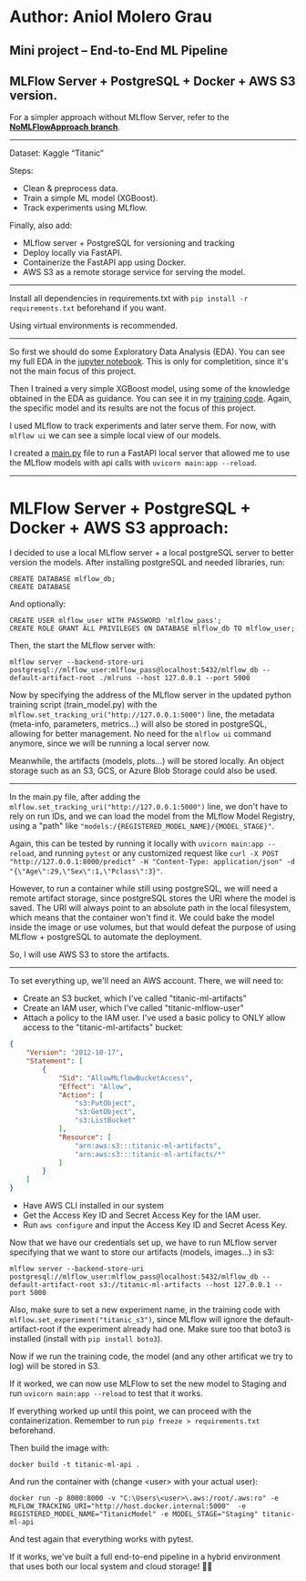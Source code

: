 # Author: Aniol Molero Grau

## Mini project – End-to-End ML Pipeline 
## MLFlow Server + PostgreSQL + Docker + AWS S3 version. 

For a simpler approach without MLflow Server, refer to the  [**NoMLFlowApproach branch**](https://github.com/AniolMG/mini-ml-pipeline/tree/NoMLFlowServerApproach).

---

Dataset: Kaggle “Titanic” 

Steps: 
- Clean & preprocess data. 
- Train a simple ML model (XGBoost). 
- Track experiments using MLflow. 

Finally, also add:
- MLflow server + PostgreSQL for versioning and tracking
- Deploy locally via FastAPI. 
- Containerize the FastAPI app using Docker. 
- AWS S3 as a remote storage service for serving the model.

---

Install all dependencies in requirements.txt with ``pip install -r requirements.txt`` beforehand if you want.

Using virtual environments is recommended.

---

So first we should do some Exploratory Data Analysis (EDA). You can see my full EDA in the [jupyter notebook](titanic_EDA.ipynb). This is only for completition, since it's not the main focus of this project.

Then I trained a very simple XGBoost model, using some of the knowledge obtained in the EDA as guidance. You can see it in my [training code](train_model.py). Again, the specific model and its results are not the focus of this project.

I used MLflow to track experiments and later serve them. 
For now, with ``mlflow ui`` we can see a simple local view of our models.

I created a [main.py](main.py) file to run a FastAPI local server that allowed me to use the MLflow models with api calls with ``uvicorn main:app --reload``.

---

# MLFlow Server + PostgreSQL + Docker + AWS S3 approach:

I decided to use a local MLflow server + a local postgreSQL server to better version the models. After installing postgreSQL and needed libraries, run: 

````
CREATE DATABASE mlflow_db; 
CREATE DATABASE
````

And optionally: 
````
CREATE USER mlflow_user WITH PASSWORD 'mlflow_pass'; 
CREATE ROLE GRANT ALL PRIVILEGES ON DATABASE mlflow_db TO mlflow_user;
````

Then, the start the MLflow server with: 
````
mlflow server --backend-store-uri postgresql://mlflow_user:mlflow_pass@localhost:5432/mlflow_db --default-artifact-root ./mlruns --host 127.0.0.1 --port 5000 
````

Now by specifying the address of the MLflow server in the updated python training script (train_model.py) with the ``mlflow.set_tracking_uri("http://127.0.0.1:5000")`` line, the metadata (meta-info, parameters, metrics...) will also be stored in postgreSQL, allowing for better management. No need for the ``mlflow ui`` command anymore, since we will be running a local server now.

Meanwhile, the artifacts (models, plots...) will be stored locally. An object storage such as an S3, GCS, or Azure Blob Storage could also be used.

---

In the main.py file, after adding the ``mlflow.set_tracking_uri("http://127.0.0.1:5000")`` line, we don't have to rely on run IDs, and we can load the model from the MLflow Model Registry, using a "path" like ``"models:/{REGISTERED_MODEL_NAME}/{MODEL_STAGE}"``.

Again, this can be tested by running it locally with ``uvicorn main:app --reload``, and running ``pytest`` or any customized request like ``curl -X POST "http://127.0.0.1:8000/predict" -H "Content-Type: application/json" -d "{\"Age\":29,\"Sex\":1,\"Pclass\":3}"``.

However, to run a container while still using postgreSQL, we will need a remote artifact storage, since postgreSQL stores the URI where the model is saved. The URI will always point to an absolute path in the local filesystem, which means that the container won't find it. We could bake the model inside the image or use volumes, but that would defeat the purpose of using MLflow + postgreSQL to automate the deployment.

So, I will use AWS S3 to store the artifacts.

---

To set everything up, we'll need an AWS account. There, we will need to: 
- Create an S3 bucket, which I've called "titanic-ml-artifacts"
- Create an IAM user, which I've called "titanic-mlflow-user"
- Attach a policy to the IAM user. I've used a basic policy to ONLY allow access to the "titanic-ml-artifacts" bucket:
```json
{
    "Version": "2012-10-17",
    "Statement": [
        {
            "Sid": "AllowMLflowBucketAccess",
            "Effect": "Allow",
            "Action": [
                "s3:PutObject",
                "s3:GetObject",
                "s3:ListBucket"
            ],
            "Resource": [
                "arn:aws:s3:::titanic-ml-artifacts",
                "arn:aws:s3:::titanic-ml-artifacts/*"
            ]
        }
    ]
}
```
- Have AWS CLI installed in our system
- Get the Access Key ID and Secret Access Key for the IAM user.
- Run `aws configure` and input the Access Key ID and Secret Acess Key.

Now that we have our credentials set up, we have to run MLflow server specifying that we want to store our artifacts (models, images...) in s3:

````
mlflow server --backend-store-uri postgresql://mlflow_user:mlflow_pass@localhost:5432/mlflow_db --default-artifact-root s3://titanic-ml-artifacts --host 127.0.0.1 --port 5000
````

Also, make sure to set a new experiment name, in the training code with ``mlflow.set_experiment("titanic_s3")``, since MLflow will ignore the default-artifact-root if the experiment already had one. Make sure too that boto3 is installed (install with ``pip install boto3``).

Now if we run the training code, the model (and any other artificat we try to log) will be stored in S3. 

If it worked, we can now use MLFlow to set the new model to Staging and run ``uvicorn main:app --reload`` to test that it works.

If everything worked up until this point, we can proceed with the containerization. Remember to run ``pip freeze > requirements.txt`` beforehand.

Then build the image with:
```
docker build -t titanic-ml-api .
```

And run the container with (change \<user> with your actual user):

````
docker run -p 8000:8000 -v "C:\Users\<user>\.aws:/root/.aws:ro" -e MLFLOW_TRACKING_URI="http://host.docker.internal:5000"  -e REGISTERED_MODEL_NAME="TitanicModel" -e MODEL_STAGE="Staging" titanic-ml-api
````

And test again that everything works with pytest.

If it works, we've built a full end-to-end pipeline in a hybrid environment that uses both our local system and cloud storage! 🎉🎉